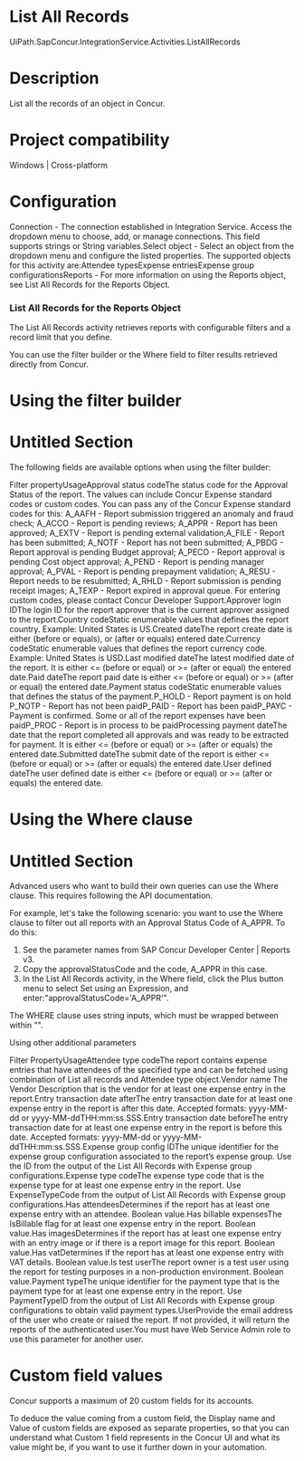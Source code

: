 ﻿# List All Records

UiPath.SapConcur.IntegrationService.Activities.ListAllRecords

# Description

List all the records of an object in Concur.

# Project compatibility

Windows | Cross-platform

# Configuration

Connection - The connection established in Integration Service. Access the dropdown menu to choose, add, or manage connections. This field supports strings or String variables.Select object - Select an object from the dropdown menu and configure the listed properties. The supported objects for this activity are:Attendee typesExpense entriesExpense group configurationsReports - For more information on using the Reports object, see List All Records for the Reports Object.

### List All Records for the Reports Object

The List All Records activity retrieves reports with configurable filters and a record limit that you define.

You can use the filter builder or the Where field to filter results retrieved directly from Concur.

# Using the filter builder

# Untitled Section

The following fields are available options when using the filter builder:

Filter propertyUsageApproval status codeThe status code for the Approval Status of the report. The values can include Concur Expense standard codes or custom codes. You can pass any of the Concur Expense standard codes for this: A_AAFH - Report submission triggered an anomaly and fraud check; A_ACCO - Report is pending reviews; A_APPR - Report has been approved; A_EXTV - Report is pending external validation;A_FILE - Report has been submitted; A_NOTF - Report has not been submitted; A_PBDG - Report approval is pending Budget approval; A_PECO - Report approval is pending Cost object approval; A_PEND - Report is pending manager approval; A_PVAL - Report is pending prepayment validation; A_RESU - Report needs to be resubmitted; A_RHLD - Report submission is pending receipt images; A_TEXP - Report expired in approval queue. For entering custom codes, please contact Concur Developer Support.Approver login IDThe login ID for the report approver that is the current approver assigned to the report.Country codeStatic enumerable values that defines the report country. Example: United States is US.Created dateThe report create date is either (before or equals), or (after or equals) entered date.Currency codeStatic enumerable values that defines the report currency code. Example: United States is USD.Last modified dateThe latest modified date of the report. It is either <= (before or equal) or >= (after or equal) the entered date.Paid dateThe report paid date is either <= (before or equal) or >= (after or equal) the entered date.Payment status codeStatic enumerable values that defines the status of the payment.P_HOLD - Report payment is on hold P_NOTP - Report has not been paidP_PAID - Report has been paidP_PAYC - Payment is confirmed. Some or all of the report expenses have been paidP_PROC - Report is in process to be paidProcessing payment dateThe date that the report completed all approvals and was ready to be extracted for payment. It is either <= (before or equal) or >= (after or equals) the entered date.Submitted dateThe submit date of the report is either <= (before or equal) or >= (after or equals) the entered date.User defined dateThe user defined date is either <= (before or equal) or >= (after or equals) the entered date.

# Using the Where clause

# Untitled Section

Advanced users who want to build their own queries can use the Where clause. This requires following the API documentation.

For example, let's take the following scenario: you want to use the Where clause to filter out all reports with an Approval Status Code of A_APPR. To do this:

1. See the parameter names from SAP Concur Developer Center | Reports v3.
2. Copy the approvalStatusCode and the code, A_APPR in this case.
3. In the List All Records activity, in the Where field, click the Plus button menu to select Set using an Expression, and enter:"approvalStatusCode='A_APPR'".

The WHERE clause uses string inputs, which must be wrapped between within "".

Using other additional parameters

Filter PropertyUsageAttendee type codeThe report contains expense entries that have attendees of the specified type and can be fetched using combination of List all records and Attendee type object.Vendor name The Vendor Description that is the vendor for at least one expense entry in the report.Entry transaction date afterThe entry transaction date for at least one expense entry in the report is after this date. Accepted formats: yyyy-MM-dd or yyyy-MM-ddTHH:mm:ss.SSS.Entry transaction date beforeThe entry transaction date for at least one expense entry in the report is before this date. Accepted formats: yyyy-MM-dd or yyyy-MM-ddTHH:mm:ss.SSS.Expense group config IDThe unique identifier for the expense group configuration associated to the report’s expense group. Use the ID from the output of the List All Records with Expense group configurations.Expense type codeThe expense type code that is the expense type for at least one expense entry in the report. Use ExpenseTypeCode from the output of List All Records with Expense group configurations.Has attendeesDetermines if the report has at least one expense entry with an attendee. Boolean value.Has billable expensesThe IsBillable flag for at least one expense entry in the report. Boolean value.Has imagesDetermines if the report has at least one expense entry with an entry image or if there is a report image for this report. Boolean value.Has vatDetermines if the report has at least one expense entry with VAT details. Boolean value.Is test userThe report owner is a test user using the report for testing purposes in a non-production environment. Boolean value.Payment typeThe unique identifier for the payment type that is the payment type for at least one expense entry in the report. Use PaymentTypeID from the output of List All Records with Expense group configurations to obtain valid payment types.UserProvide the email address of the user who create or raised the report. If not provided, it will return the reports of the authenticated user.You must have Web Service Admin role to use this parameter for another user.

# Custom field values

Concur supports a maximum of 20 custom fields for its accounts.

To deduce the value coming from a custom field, the Display name and Value of custom fields are exposed as separate properties, so that you can understand what Custom 1 field represents in the Concur UI and what its value might be, if you want to use it further down in your automation.

